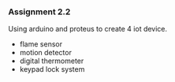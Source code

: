 ### Assignment 2.2
Using arduino and proteus to create 4 iot device.
* flame sensor
* motion detector
* digital thermometer
* keypad lock system
